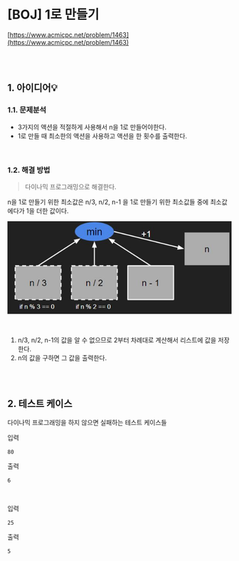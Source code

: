 # [BOJ] 1로 만들기

[https://www.acmicpc.net/problem/1463](https://www.acmicpc.net/problem/1463)

<br />
<br />

## 1. 아이디어💡

### 1.1. 문제분석

- 3가지의 액션을 적절하게 사용해서 n을 1로 만들어야한다.
- 1로 만들 때 최소한의 액션을 사용하고 액션을 한 횟수를 출력한다.

<br />

### 1.2. 해결 방법

> 다이나믹 프로그래밍으로 해결한다.

n을 1로 만들기 위한 최소값은 n/3, n/2, n-1 을 1로 만들기 위한 최소값들 중에 최소값에다가 1을 더한 값이다. 

![0](./image.JPG)

<br />

1. n/3, n/2, n-1의 값을 알 수 없으므로 2부터 차례대로 계산해서 리스트에 값을 저장한다.
2. n의 값을 구하면 그 값을 출력한다.

<br />
<br />

## 2. 테스트 케이스

다이나믹 프로그래밍을 하지 않으면 실패하는 테스트 케이스들

입력
```
80
```
출력
```
6
```

<br />

입력
```
25
```
출력
```
5
```